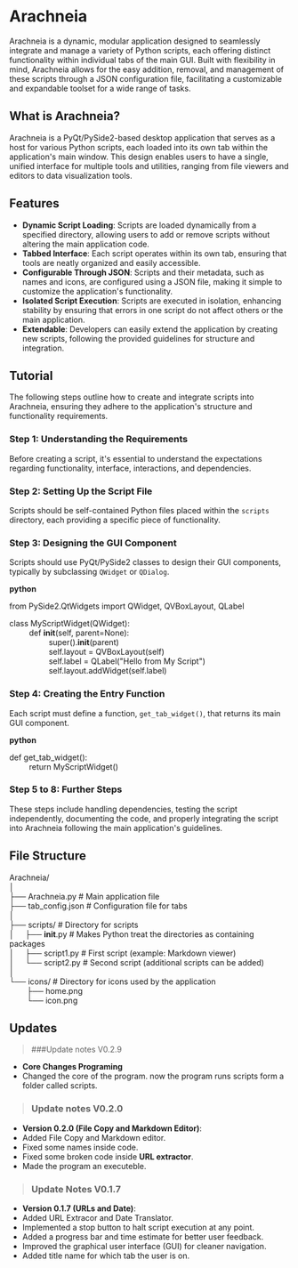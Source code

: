# Arachneia

Arachneia is a dynamic, modular application designed to seamlessly integrate and manage a variety of Python scripts, each offering distinct functionality within individual tabs of the main GUI. Built with flexibility in mind, Arachneia allows for the easy addition, removal, and management of these scripts through a JSON configuration file, facilitating a customizable and expandable toolset for a wide range of tasks.

## What is Arachneia?

Arachneia is a PyQt/PySide2-based desktop application that serves as a host for various Python scripts, each loaded into its own tab within the application's main window. This design enables users to have a single, unified interface for multiple tools and utilities, ranging from file viewers and editors to data visualization tools.

## Features

- **Dynamic Script Loading**: Scripts are loaded dynamically from a specified directory, allowing users to add or remove scripts without altering the main application code.
- **Tabbed Interface**: Each script operates within its own tab, ensuring that tools are neatly organized and easily accessible.
- **Configurable Through JSON**: Scripts and their metadata, such as names and icons, are configured using a JSON file, making it simple to customize the application's functionality.
- **Isolated Script Execution**: Scripts are executed in isolation, enhancing stability by ensuring that errors in one script do not affect others or the main application.
- **Extendable**: Developers can easily extend the application by creating new scripts, following the provided guidelines for structure and integration.

## Tutorial

The following steps outline how to create and integrate scripts into Arachneia, ensuring they adhere to the application's structure and functionality requirements.

### Step 1: Understanding the Requirements

Before creating a script, it's essential to understand the expectations regarding functionality, interface, interactions, and dependencies.

### Step 2: Setting Up the Script File

Scripts should be self-contained Python files placed within the `scripts` directory, each providing a specific piece of functionality.

### Step 3: Designing the GUI Component

Scripts should use PyQt/PySide2 classes to design their GUI components, typically by subclassing `QWidget` or `QDialog`.

**python**<br>

from PySide2.QtWidgets import QWidget, QVBoxLayout, QLabel<br>

class MyScriptWidget(QWidget):<br>
&nbsp;&nbsp;&nbsp;&nbsp;&nbsp;&nbsp;&nbsp;&nbsp;&nbsp;def __init__(self, parent=None):<br>
&nbsp;&nbsp;&nbsp;&nbsp;&nbsp;&nbsp;&nbsp;&nbsp;&nbsp;&nbsp;&nbsp;&nbsp;&nbsp;&nbsp;&nbsp;&nbsp;&nbsp;&nbsp;super().__init__(parent)<br>
&nbsp;&nbsp;&nbsp;&nbsp;&nbsp;&nbsp;&nbsp;&nbsp;&nbsp;&nbsp;&nbsp;&nbsp;&nbsp;&nbsp;&nbsp;&nbsp;&nbsp;&nbsp;self.layout = QVBoxLayout(self)<br>
&nbsp;&nbsp;&nbsp;&nbsp;&nbsp;&nbsp;&nbsp;&nbsp;&nbsp;&nbsp;&nbsp;&nbsp;&nbsp;&nbsp;&nbsp;&nbsp;&nbsp;&nbsp;self.label = QLabel("Hello from My Script")<br>
&nbsp;&nbsp;&nbsp;&nbsp;&nbsp;&nbsp;&nbsp;&nbsp;&nbsp;&nbsp;&nbsp;&nbsp;&nbsp;&nbsp;&nbsp;&nbsp;&nbsp;&nbsp;self.layout.addWidget(self.label)<br>

### Step 4: Creating the Entry Function

Each script must define a function, `get_tab_widget()`, that returns its main GUI component.

**python**<br>

def get_tab_widget():<br>
&nbsp;&nbsp;&nbsp;&nbsp;&nbsp;&nbsp;&nbsp;&nbsp;&nbsp;return MyScriptWidget()<br>


### Step 5 to 8: Further Steps

These steps include handling dependencies, testing the script independently, documenting the code, and properly integrating the script into Arachneia following the main application's guidelines.

## File Structure

Arachneia/<br>
│<br>
├── Arachneia.py                 # Main application file<br>
├── tab_config.json              # Configuration file for tabs<br>
│<br>
├── scripts/                     # Directory for scripts<br>
│&nbsp;&nbsp;&nbsp;&nbsp;&nbsp;├── __init__.py              # Makes Python treat the directories as containing packages<br>
│&nbsp;&nbsp;&nbsp;&nbsp;&nbsp;├── script1.py               # First script (example: Markdown viewer)<br>
│&nbsp;&nbsp;&nbsp;&nbsp;&nbsp;└── script2.py               # Second script (additional scripts can be added)<br>
│<br>
└── icons/                       # Directory for icons used by the application<br>
&nbsp;&nbsp;&nbsp;&nbsp;&nbsp;&nbsp;&nbsp;&nbsp;├── home.png<br>
&nbsp;&nbsp;&nbsp;&nbsp;&nbsp;&nbsp;&nbsp;&nbsp;└── icon.png<br>

## Updates
>###Update notes V0.2.9
- **Core Changes Programing**
- Changed the core of the program. now the program runs scripts form a folder called scripts.

>### Update notes V0.2.0
- **Version 0.2.0 (File Copy and Markdown Editor)**:
- Added File Copy and Markdown editor.
- Fixed some names inside code.
- Fixed some broken code inside **URL extractor**.
- Made the program an executeble.


>### Update Notes V0.1.7
- **Version 0.1.7 (URLs and Date)**:
- Added URL Extracor and Date Translator.
- Implemented a stop button to halt script execution at any point.
- Added a progress bar and time estimate for better user feedback.
- Improved the graphical user interface (GUI) for cleaner navigation.
- Added title name for which tab the user is on.
